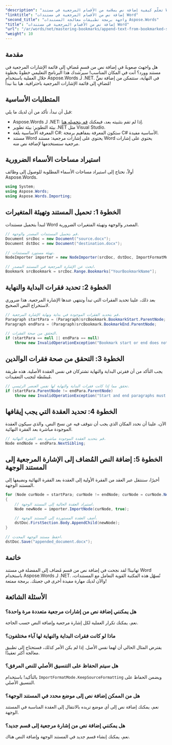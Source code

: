 ```yaml
---
"description": "تعلّم كيفية إضافة نص بسلاسة من الأقسام المرجعية في مستند Word باستخدام Aspose.Words لـ .NET. هذا البرنامج التعليمي خطوة بخطوة."
"linktitle": "إضافة نص من الأقسام المرجعية في مستندات Word"
"second_title": "واجهة برمجة تطبيقات معالجة المستندات Aspose.Words"
"title": "إضافة نص من الأقسام المرجعية في مستندات Word"
"url": "/ar/words/net/mastering-bookmarks/append-text-from-bookmarked-sections/"
"weight": 10
---
```


## مقدمة

هل واجهتَ صعوبةً في إضافة نص من قسمٍ مُضافٍ إلى قائمة الإشارات المرجعية في مستند وورد؟ أنت في المكان المناسب! سيرشدك هذا البرنامج التعليمي خطوةً بخطوة خلال العملية باستخدام Aspose.Words لـ .NET. في النهاية، ستتمكن من إضافة نصٍّ مُضافٍ إلى قائمة الإشارات المرجعية باحترافية. هيا بنا نبدأ!

## المتطلبات الأساسية

قبل أن نبدأ، تأكد من أن لديك ما يلي:

- Aspose.Words لـ .NET: إذا لم تقم بتثبيته بعد، فيمكنك [قم بتحميله هنا](https://releases.aspose.com/words/net/).
- بيئة التطوير: بيئة تطوير .NET مثل Visual Studio.
- المعرفة الأساسية بلغة C#: ستكون المعرفة بمفاهيم برمجة C# الأساسية مفيدة.
- مستند Word يحتوي على إشارات مرجعية: مستند Word يحتوي على إشارات مرجعية سنستخدمها لإضافة نص منه.

## استيراد مساحات الأسماء الضرورية

أولاً، نحتاج إلى استيراد مساحات الأسماء المطلوبة للوصول إلى وظائف Aspose.Words.

```csharp
using System;
using Aspose.Words;
using Aspose.Words.Importing;
```

## الخطوة 1: تحميل المستند وتهيئة المتغيرات

لنبدأ بتحميل مستندات Word المصدر والوجهة وتهيئة المتغيرات الضرورية.

```csharp
// قم بتحميل المستندات المصدر والوجهة.
Document srcDoc = new Document("source.docx");
Document dstDoc = new Document("destination.docx");

// تهيئة مستورد المستندات.
NodeImporter importer = new NodeImporter(srcDoc, dstDoc, ImportFormatMode.KeepSourceFormatting);

// ابحث عن الإشارة المرجعية في المستند المصدر.
Bookmark srcBookmark = srcDoc.Range.Bookmarks["YourBookmarkName"];
```

## الخطوة 2: تحديد فقرات البداية والنهاية

بعد ذلك، علينا تحديد الفقرات التي تبدأ وتنتهي عندها الإشارة المرجعية. هذا ضروري لاستخراج النص الصحيح.

```csharp
// قم بتحديد الفقرات الموجودة في بداية ونهاية الإشارة المرجعية.
Paragraph startPara = (Paragraph)srcBookmark.BookmarkStart.ParentNode;
Paragraph endPara = (Paragraph)srcBookmark.BookmarkEnd.ParentNode;

// التحقق من صحة الفقرات.
if (startPara == null || endPara == null)
    throw new InvalidOperationException("Bookmark start or end does not have a valid paragraph parent.");
```

## الخطوة 3: التحقق من صحة فقرات الوالدين

يجب التأكد من أن فقرتي البداية والنهاية تشتركان في نفس العقدة الأصلية. هذه طريقة مُبسّطة لتجنب التعقيدات.

```csharp
// تحقق مما إذا كانت فقرات البداية والنهاية لها نفس العنصر الرئيسي.
if (startPara.ParentNode != endPara.ParentNode)
    throw new InvalidOperationException("Start and end paragraphs must have the same parent.");
```

## الخطوة 4: تحديد العقدة التي يجب إيقافها

الآن، علينا أن نحدد المكان الذي يجب أن نتوقف فيه عن نسخ النص، والذي سيكون العقدة الموجودة مباشرة بعد الفقرة النهائية.

```csharp
// قم بتحديد العقدة الموجودة مباشرة بعد الفقرة النهائية.
Node endNode = endPara.NextSibling;
```

## الخطوة 5: إضافة النص المُضاف إلى الإشارة المرجعية إلى المستند الوجهة

أخيرًا، سننتقل عبر العقد من الفقرة الأولية إلى العقدة بعد الفقرة النهائية ونضيفها إلى المستند الوجهة.

```csharp
for (Node curNode = startPara; curNode != endNode; curNode = curNode.NextSibling)
{
    // استيراد العقدة الحالية إلى المستند الوجهة.
    Node newNode = importer.ImportNode(curNode, true);

    // أضف العقدة المستوردة إلى المستند الوجهة.
    dstDoc.FirstSection.Body.AppendChild(newNode);
}

// احفظ مستند الوجهة المحدث.
dstDoc.Save("appended_document.docx");
```

## خاتمة

تهانينا! لقد نجحت في إضافة نص من قسم مُضاف إلى المفضلة في مستند Word باستخدام Aspose.Words لـ .NET. تُسهّل هذه المكتبة القوية التعامل مع المستندات، والآن لديك مهارة مفيدة أخرى في جعبتك. برمجة ممتعة!

## الأسئلة الشائعة

### هل يمكنني إضافة نص من إشارات مرجعية متعددة مرة واحدة؟
نعم، يمكنك تكرار العملية لكل إشارة مرجعية وإضافة النص حسب الحاجة.

### ماذا لو كانت فقرات البداية والنهاية لها آباء مختلفون؟
يفترض المثال الحالي أن لهما نفس الأصل. إذا لم يكن الأمر كذلك، فستحتاج إلى تطبيق معالجة أكثر تعقيدًا.

### هل سيتم الحفاظ على التنسيق الأصلي للنص المرفق؟
بالتأكيد! باستخدام `ImportFormatMode.KeepSourceFormatting` ويضمن الحفاظ على التنسيق الأصلي.

### هل من الممكن إضافة نص إلى موضع محدد في المستند الوجهة؟
نعم، يمكنك إضافة نص إلى أي موضع تريده بالانتقال إلى العقدة المناسبة في المستند الوجهة.

### هل يمكنني إضافة نص من إشارة مرجعية إلى قسم جديد؟
نعم، يمكنك إنشاء قسم جديد في المستند الوجهة وإضافة النص هناك.